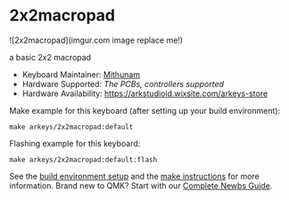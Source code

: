 # 2x2macropad

![2x2macropad](imgur.com image replace me!)

a basic 2x2 macropad

* Keyboard Maintainer: [Mithunam](https://github.com/yourusername)
* Hardware Supported: *The PCBs, controllers supported*
* Hardware Availability: https://arkstudioid.wixsite.com/arkeys-store

Make example for this keyboard (after setting up your build environment):

    make arkeys/2x2macropad:default

Flashing example for this keyboard:

    make arkeys/2x2macropad:default:flash

See the [build environment setup](https://docs.qmk.fm/#/getting_started_build_tools) and the [make instructions](https://docs.qmk.fm/#/getting_started_make_guide) for more information. Brand new to QMK? Start with our [Complete Newbs Guide](https://docs.qmk.fm/#/newbs).
